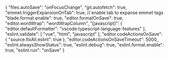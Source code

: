 {
    "files.autoSave": "onFocusChange",
    "git.autofetch": true,
    "emmet.triggerExpansionOnTab": true, // enable tab to expanse emmet tags
    "blade.format.enable": true,
    "editor.formatOnSave": true,
    "editor.wordWrap": "wordWrapColumn",
    "[javascript]": {
        "editor.defaultFormatter": "vscode.typescript-language-features"
    },
    "eslint.validate": [
        "vue",
        "html",
        "javascript"
    ],
    "editor.codeActionsOnSave": {
        "source.fixAll.eslint": true
    },
    "editor.codeActionsOnSaveTimeout": 5000,
    "eslint.alwaysShowStatus": true,
    "eslint.debug": true,
    "eslint.format.enable": true,
    "eslint.run": "onSave"
}
